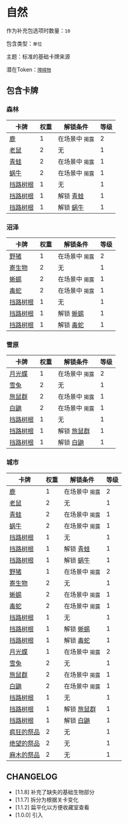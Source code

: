 # 自然

作为补充包选项时数量：`10`

包含类型：`单位`

主题：标准的基础卡牌来源

潜在Token：[`障碍物`](障碍物.md)

## 包含卡牌

### 森林

卡牌 | 权重 | 解锁条件 | 等级
--- | --- | --- | ---
[鹿](../卡牌/鹿.md) | 1 | 在场景中 `揭露` | 2
[老鼠](../卡牌/老鼠.md) | 2 | 无 | 1
[青蛙](../卡牌/青蛙.md) | 2 | 在场景中 `揭露` | 1
[蜗牛](../卡牌/蜗牛.md) | 2 | 在场景中 `揭露` | 1
[挡路树根](../卡牌/挡路树根.md) | 1 | 无 | 1
[挡路树根](../卡牌/挡路树根.md) | 1 | 解锁 [青蛙](../卡牌/青蛙.md) | 1
[挡路树根](../卡牌/挡路树根.md) | 1 | 解锁 [蜗牛](../卡牌/蜗牛.md) | 1

### 沼泽

卡牌 | 权重 | 解锁条件 | 等级
--- | --- | --- | ---
[野猪](../卡牌/鹿.md) | 1 | 在场景中 `揭露` | 2
[寄生物](../卡牌/寄生物.md) | 2 | 无 | 1
[蜥蜴](../卡牌/蜥蜴.md) | 2 | 在场景中 `揭露` | 1
[毒蛇](../卡牌/毒蛇.md) | 2 | 在场景中 `揭露` | 1
[挡路树根](../卡牌/挡路树根.md) | 1 | 无 | 1
[挡路树根](../卡牌/挡路树根.md) | 1 | 解锁 [蜥蜴](../卡牌/蜥蜴.md) | 1
[挡路树根](../卡牌/挡路树根.md) | 1 | 解锁 [毒蛇](../卡牌/毒蛇.md) | 1

### 雪原

卡牌 | 权重 | 解锁条件 | 等级
--- | --- | --- | ---
[月光蝶](../卡牌/月光蝶.md) | 1 | 在场景中 `揭露` | 2
[雪兔](../卡牌/雪兔.md) | 2 | 无 | 1
[旅鼠群](../卡牌/旅鼠群.md) | 2 | 在场景中 `揭露` | 1
[白鼬](../卡牌/白鼬.md) | 2 | 在场景中 `揭露` | 1
[挡路树根](../卡牌/挡路树根.md) | 1 | 无 | 1
[挡路树根](../卡牌/挡路树根.md) | 1 | 解锁 [旅鼠群](../卡牌/旅鼠群.md) | 1
[挡路树根](../卡牌/挡路树根.md) | 1 | 解锁 [白鼬](../卡牌/白鼬.md) | 1

### 城市

卡牌 | 权重 | 解锁条件 | 等级
--- | --- | --- | ---
[鹿](../卡牌/鹿.md) | 1 | 在场景中 `揭露` | 2
[老鼠](../卡牌/老鼠.md) | 2 | 无 | 1
[青蛙](../卡牌/青蛙.md) | 2 | 在场景中 `揭露` | 1
[蜗牛](../卡牌/蜗牛.md) | 2 | 在场景中 `揭露` | 1
[挡路树根](../卡牌/挡路树根.md) | 1 | 无 | 1
[挡路树根](../卡牌/挡路树根.md) | 1 | 解锁 [青蛙](../卡牌/青蛙.md) | 1
[挡路树根](../卡牌/挡路树根.md) | 1 | 解锁 [蜗牛](../卡牌/蜗牛.md) | 1
[野猪](../卡牌/鹿.md) | 1 | 在场景中 `揭露` | 2
[寄生物](../卡牌/寄生物.md) | 2 | 无 | 1
[蜥蜴](../卡牌/蜥蜴.md) | 2 | 在场景中 `揭露` | 1
[毒蛇](../卡牌/毒蛇.md) | 2 | 在场景中 `揭露` | 1
[挡路树根](../卡牌/挡路树根.md) | 1 | 无 | 1
[挡路树根](../卡牌/挡路树根.md) | 1 | 解锁 [蜥蜴](../卡牌/蜥蜴.md) | 1
[挡路树根](../卡牌/挡路树根.md) | 1 | 解锁 [毒蛇](../卡牌/毒蛇.md) | 1
[月光蝶](../卡牌/月光蝶.md) | 1 | 在场景中 `揭露` | 2
[雪兔](../卡牌/雪兔.md) | 2 | 无 | 1
[旅鼠群](../卡牌/旅鼠群.md) | 2 | 在场景中 `揭露` | 1
[白鼬](../卡牌/白鼬.md) | 2 | 在场景中 `揭露` | 1
[挡路树根](../卡牌/挡路树根.md) | 1 | 无 | 1
[挡路树根](../卡牌/挡路树根.md) | 1 | 解锁 [旅鼠群](../卡牌/旅鼠群.md) | 1
[挡路树根](../卡牌/挡路树根.md) | 1 | 解锁 [白鼬](../卡牌/白鼬.md) | 1
[疯狂的祭品](../卡牌/疯狂的祭品.md) | 2 | 无 | 1
[绝望的祭品](../卡牌/绝望的祭品.md) | 2 | 无 | 1
[麻木的祭品](../卡牌/麻木的祭品.md) | 2 | 无 | 1

## CHANGELOG

- [1.1.8] 补充了缺失的基础生物部分
- [1.1.7] 拆分为根据关卡变化
- [1.1.2] 扁平化以方便收藏室查看
- [1.0.0] 引入
